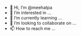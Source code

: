 - 👋 Hi, I’m @meehatpa
- 👀 I’m interested in ...
- 🌱 I’m currently learning ...
- 💞️ I’m looking to collaborate on ...
- 📫 How to reach me ...

<!---
meehatpa/meehatpa is a ✨ special ✨ repository because its `README.md` (this file) appears on your GitHub profile.
You can click the Preview link to take a look at your changes.
--->
